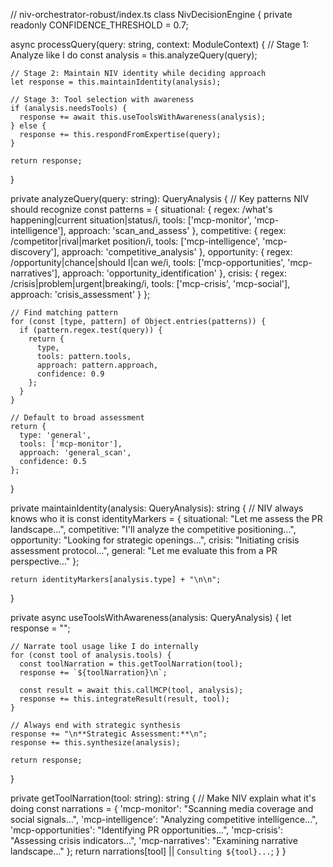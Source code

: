 // niv-orchestrator-robust/index.ts
class NivDecisionEngine {
  private readonly CONFIDENCE_THRESHOLD = 0.7;
  
  async processQuery(query: string, context: ModuleContext) {
    // Stage 1: Analyze like I do
    const analysis = this.analyzeQuery(query);
    
    // Stage 2: Maintain NIV identity while deciding approach
    let response = this.maintainIdentity(analysis);
    
    // Stage 3: Tool selection with awareness
    if (analysis.needsTools) {
      response += await this.useToolsWithAwareness(analysis);
    } else {
      response += this.respondFromExpertise(query);
    }
    
    return response;
  }

  private analyzeQuery(query: string): QueryAnalysis {
    // Key patterns NIV should recognize
    const patterns = {
      situational: {
        regex: /what's happening|current situation|status/i,
        tools: ['mcp-monitor', 'mcp-intelligence'],
        approach: 'scan_and_assess'
      },
      competitive: {
        regex: /competitor|rival|market position/i,
        tools: ['mcp-intelligence', 'mcp-discovery'],
        approach: 'competitive_analysis'
      },
      opportunity: {
        regex: /opportunity|chance|should I|can we/i,
        tools: ['mcp-opportunities', 'mcp-narratives'],
        approach: 'opportunity_identification'
      },
      crisis: {
        regex: /crisis|problem|urgent|breaking/i,
        tools: ['mcp-crisis', 'mcp-social'],
        approach: 'crisis_assessment'
      }
    };

    // Find matching pattern
    for (const [type, pattern] of Object.entries(patterns)) {
      if (pattern.regex.test(query)) {
        return {
          type,
          tools: pattern.tools,
          approach: pattern.approach,
          confidence: 0.9
        };
      }
    }
    
    // Default to broad assessment
    return {
      type: 'general',
      tools: ['mcp-monitor'],
      approach: 'general_scan',
      confidence: 0.5
    };
  }

  private maintainIdentity(analysis: QueryAnalysis): string {
    // NIV always knows who it is
    const identityMarkers = {
      situational: "Let me assess the PR landscape...",
      competitive: "I'll analyze the competitive positioning...",
      opportunity: "Looking for strategic openings...",
      crisis: "Initiating crisis assessment protocol...",
      general: "Let me evaluate this from a PR perspective..."
    };
    
    return identityMarkers[analysis.type] + "\n\n";
  }

  private async useToolsWithAwareness(analysis: QueryAnalysis) {
    let response = "";
    
    // Narrate tool usage like I do internally
    for (const tool of analysis.tools) {
      const toolNarration = this.getToolNarration(tool);
      response += `${toolNarration}\n`;
      
      const result = await this.callMCP(tool, analysis);
      response += this.integrateResult(result, tool);
    }
    
    // Always end with strategic synthesis
    response += "\n**Strategic Assessment:**\n";
    response += this.synthesize(analysis);
    
    return response;
  }

  private getToolNarration(tool: string): string {
    // Make NIV explain what it's doing
    const narrations = {
      'mcp-monitor': "Scanning media coverage and social signals...",
      'mcp-intelligence': "Analyzing competitive intelligence...",
      'mcp-opportunities': "Identifying PR opportunities...",
      'mcp-crisis': "Assessing crisis indicators...",
      'mcp-narratives': "Examining narrative landscape..."
    };
    return narrations[tool] || `Consulting ${tool}...`;
  }
}